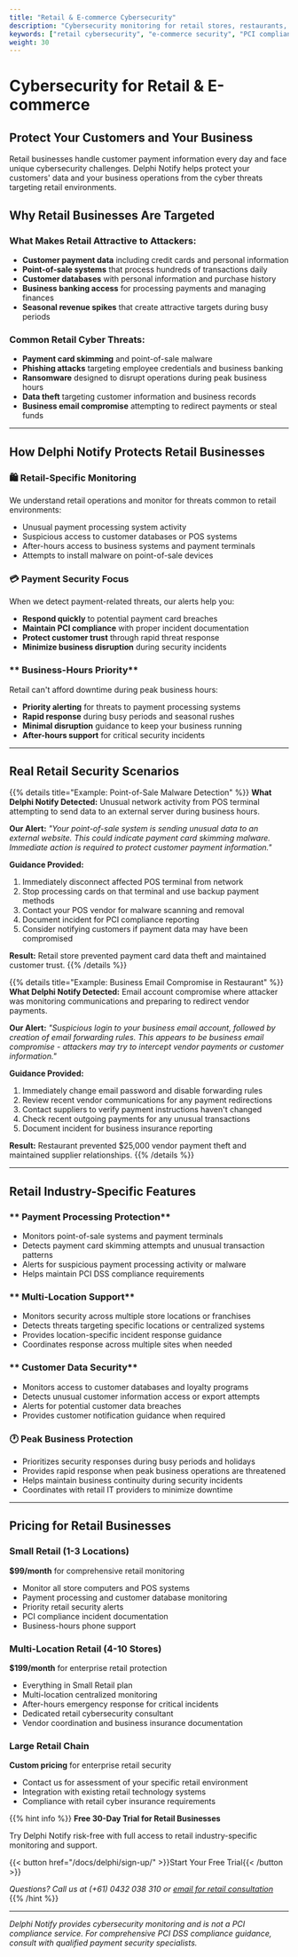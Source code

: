 ```yaml
---
title: "Retail & E-commerce Cybersecurity"
description: "Cybersecurity monitoring for retail stores, restaurants, and e-commerce businesses. Protect customer payments and business operations."
keywords: ["retail cybersecurity", "e-commerce security", "PCI compliance", "point of sale security", "restaurant security"]
weight: 30
---
```


# Cybersecurity for Retail & E-commerce

## **Protect Your Customers and Your Business**

Retail businesses handle customer payment information every day and face unique cybersecurity challenges. Delphi Notify helps protect your customers' data and your business operations from the cyber threats targeting retail environments.

## **Why Retail Businesses Are Targeted**

### **What Makes Retail Attractive to Attackers:**
- **Customer payment data** including credit cards and personal information
- **Point-of-sale systems** that process hundreds of transactions daily
- **Customer databases** with personal information and purchase history
- **Business banking access** for processing payments and managing finances
- **Seasonal revenue spikes** that create attractive targets during busy periods

### **Common Retail Cyber Threats:**
- **Payment card skimming** and point-of-sale malware
- **Phishing attacks** targeting employee credentials and business banking
- **Ransomware** designed to disrupt operations during peak business hours
- **Data theft** targeting customer information and business records
- **Business email compromise** attempting to redirect payments or steal funds

---

## **How Delphi Notify Protects Retail Businesses**

### **🛍️ Retail-Specific Monitoring**
We understand retail operations and monitor for threats common to retail environments:
- Unusual payment processing system activity
- Suspicious access to customer databases or POS systems
- After-hours access to business systems and payment terminals
- Attempts to install malware on point-of-sale devices

### **💳 Payment Security Focus**
When we detect payment-related threats, our alerts help you:
- **Respond quickly** to potential payment card breaches
- **Maintain PCI compliance** with proper incident documentation
- **Protect customer trust** through rapid threat response
- **Minimize business disruption** during security incidents

### ** Business-Hours Priority**
Retail can't afford downtime during peak business hours:
- **Priority alerting** for threats to payment processing systems
- **Rapid response** during busy periods and seasonal rushes
- **Minimal disruption** guidance to keep your business running
- **After-hours support** for critical security incidents

---

## **Real Retail Security Scenarios**

{{% details title="Example: Point-of-Sale Malware Detection" %}}
**What Delphi Notify Detected:** Unusual network activity from POS terminal attempting to send data to an external server during business hours.

**Our Alert:** *"Your point-of-sale system is sending unusual data to an external website. This could indicate payment card skimming malware. Immediate action is required to protect customer payment information."*

**Guidance Provided:**
1. Immediately disconnect affected POS terminal from network
2. Stop processing cards on that terminal and use backup payment methods
3. Contact your POS vendor for malware scanning and removal
4. Document incident for PCI compliance reporting
5. Consider notifying customers if payment data may have been compromised

**Result:** Retail store prevented payment card data theft and maintained customer trust.
{{% /details %}}

{{% details title="Example: Business Email Compromise in Restaurant" %}}
**What Delphi Notify Detected:** Email account compromise where attacker was monitoring communications and preparing to redirect vendor payments.

**Our Alert:** *"Suspicious login to your business email account, followed by creation of email forwarding rules. This appears to be business email compromise - attackers may try to intercept vendor payments or customer information."*

**Guidance Provided:**
1. Immediately change email password and disable forwarding rules
2. Review recent vendor communications for any payment redirections
3. Contact suppliers to verify payment instructions haven't changed
4. Check recent outgoing payments for any unusual transactions
5. Document incident for business insurance reporting

**Result:** Restaurant prevented $25,000 vendor payment theft and maintained supplier relationships.
{{% /details %}}

---

## **Retail Industry-Specific Features**

### ** Payment Processing Protection**
- Monitors point-of-sale systems and payment terminals
- Detects payment card skimming attempts and unusual transaction patterns
- Alerts for suspicious payment processing activity or malware
- Helps maintain PCI DSS compliance requirements

### ** Multi-Location Support**
- Monitors security across multiple store locations or franchises
- Detects threats targeting specific locations or centralized systems
- Provides location-specific incident response guidance
- Coordinates response across multiple sites when needed

### ** Customer Data Security**
- Monitors access to customer databases and loyalty programs
- Detects unusual customer information access or export attempts
- Alerts for potential customer data breaches
- Provides customer notification guidance when required

### **🕐 Peak Business Protection**
- Prioritizes security responses during busy periods and holidays
- Provides rapid response when peak business operations are threatened
- Helps maintain business continuity during security incidents
- Coordinates with retail IT providers to minimize downtime

---

## **Pricing for Retail Businesses**

### **Small Retail (1-3 Locations)**
**$99/month** for comprehensive retail monitoring
- Monitor all store computers and POS systems
- Payment processing and customer database monitoring
- Priority retail security alerts
- PCI compliance incident documentation
- Business-hours phone support

### **Multi-Location Retail (4-10 Stores)**
**$199/month** for enterprise retail protection
- Everything in Small Retail plan
- Multi-location centralized monitoring
- After-hours emergency response for critical incidents
- Dedicated retail cybersecurity consultant
- Vendor coordination and business insurance documentation

### **Large Retail Chain**
**Custom pricing** for enterprise retail security
- Contact us for assessment of your specific retail environment
- Integration with existing retail technology systems
- Compliance with retail cyber insurance requirements

{{% hint info %}}
**Free 30-Day Trial for Retail Businesses**

Try Delphi Notify risk-free with full access to retail industry-specific monitoring and support.

{{< button href="/docs/delphi/sign-up/" >}}Start Your Free Trial{{< /button >}}

*Questions? Call us at (+61) 0432 038 310 or [email for retail consultation](mailto:main@cybermonkey.net.au?subject=Retail%20Cybersecurity%20Consultation&body=Hi!%20I'm%20interested%20in%20Delphi%20Notify%20for%20our%20retail%20business.%0A%0ABusiness%20details:%0A-%20Type%20of%20retail%20business:%0A-%20Number%20of%20locations:%0A-%20POS%20system%20used:%0A-%20Number%20of%20employees:%0A-%20Specific%20security%20concerns:%0A%0APlease%20contact%20me%20to%20discuss%20our%20needs.)*
{{% /hint %}}

---

*Delphi Notify provides cybersecurity monitoring and is not a PCI compliance service. For comprehensive PCI DSS compliance guidance, consult with qualified payment security specialists.*